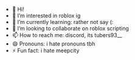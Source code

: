 - 👋 Hi!
- 👀 I’m interested in roblox ig
- 🌱 I’m currently learning: rather not say (:
- 💞️ I’m looking to collaborate on roblox scripting
- 📫 How to reach me: discord, its tubers93__
- 😄 Pronouns: i hate pronouns tbh
- ⚡ Fun fact: i hate meepcity

<!---
tubers93lol/tubers93lol is a ✨ special ✨ repository because its `README.md` (this file) appears on your GitHub profile.
You can click the Preview link to take a look at your changes.
--->
